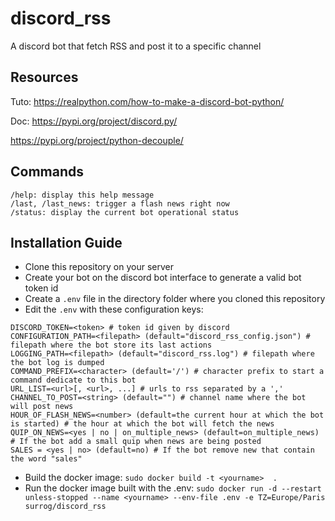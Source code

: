 # discord_rss
A discord bot that fetch RSS and post it to a specific channel

## Resources

Tuto: https://realpython.com/how-to-make-a-discord-bot-python/

Doc: 
https://pypi.org/project/discord.py/

https://pypi.org/project/python-decouple/

## Commands

```
/help: display this help message
/last, /last_news: trigger a flash news right now
/status: display the current bot operational status
```

## Installation Guide
+ Clone this repository on your server
+ Create your bot on the discord bot interface to generate a valid bot token id
+ Create a `.env` file in the directory folder where you cloned this repository
+ Edit the `.env` with these configuration keys:
```
DISCORD_TOKEN=<token> # token id given by discord
CONFIGURATION_PATH=<filepath> (default="discord_rss_config.json") # filepath where the bot store its last actions
LOGGING_PATH=<filepath> (default="discord_rss.log") # filepath where the bot log is dumped
COMMAND_PREFIX=<character> (default='/') # character prefix to start a command dedicate to this bot
URL_LIST=<url>[, <url>, ...] # urls to rss separated by a ','
CHANNEL_TO_POST=<string> (default="") # channel name where the bot will post news
HOUR_OF_FLASH_NEWS=<number> (default=the current hour at which the bot is started) # the hour at which the bot will fetch the news
QUIP_ON_NEWS=<yes | no | on_multiple_news> (default=on_multiple_news)  # If the bot add a small quip when news are being posted
SALES = <yes | no> (default=no) # If the bot remove new that contain the word "sales"
```
+ Build the docker image: `sudo docker build -t <yourname>  .`
+ Run the docker image built with the .env: `sudo docker run -d --restart unless-stopped --name <yourname> --env-file .env -e TZ=Europe/Paris surrog/discord_rss`
